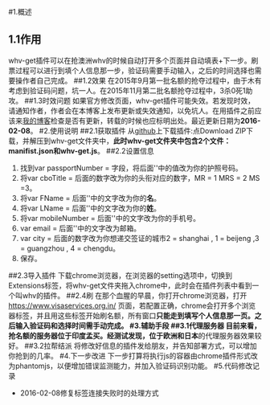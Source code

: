 #1.概述
##  1.1作用
   whv-get插件可以在抢澳洲whv的时候自动打开多个页面并自动填表+下一步。刷票过程可以进行到填个人信息那一步，验证码需要手动输入，之后的时间选择也需要操作者自己完成。
##1.2效果
   在2015年9月第一批名额的抢夺过程中，由于木有考虑到验证码问题，坑一人。在2015年11月第二批名额抢夺过程中，3杀0死1助攻。
##1.3时效问题
   如果官方修改页面，whv-get插件可能失效。若发现时效，请通知作者，作者会在本博客上发布更新或失效通知，以免坑人。在用插件之前应该来[我的博客][linkToBlog]检查是否有更新，转载的时候也应标明出处。最近更新日期为**2016-02-08**。
#2.使用说明
##2.1获取插件
从[github][linkToGithub]上下载插件:点Download ZIP下载，并解压到whv-get文件夹中，**此时whv-get文件夹中包含2个文件：manifist.json和whv-get.js**。
##2.2设置信息
1. 找到var passportNumber = 字段，将后面''中的值改为你的护照号码。
2. 将var cboTitle = 后面的数字改为你的头衔对应的数字，MR = 1 MRS = 2 MS =3。
3. 将var FName = 后面''中的文字改为你的**名**。
4. 将var LName = 后面''中的文字改为你的**姓**。
5. 将var mobileNumber = 后面''中的文字改为你的手机号。
6. var email = 后面''中的文字改为邮箱。
7. var city = 后面的数字改为你想递交签证的城市2 = shanghai , 1 = beijeng ,3 = guangzhou , 4 = chengdu。
8. 保存。

##2.3导入插件
下载chrome浏览器，在浏览器的setting选项中，切换到Extensions标签，将whv-get文件夹拖入chrome中，此时会在插件列表中看到一个叫whv的插件。
##2.4刷
在那个血腥的早晨，你打开chrome浏览器，打开 
    https://www.visaservices.org.in/
页面，若配置正确，chrome会打开多个浏览器标签，并且用这些标签开始刷名额，所有窗口**只能走到填写个人信息那一页。**之后输入验证码和选择时间需手动完成。
#3.辅助手段
##3.1代理服务器
目前来看，抢名额的服务器位于印度孟买。经测试发现，位于欧洲和**日本**的代理服务器效果较好。
##3.2拉帮结派
将修改好信息的插件发给朋友，并告知部署方式，可以增加你抢到的几率。
#4.下一步改进
下一步打算将执行js的容器由chrome插件形式改为phantomjs，以便增加错误监测能力，并加入验证码识别功能。
#5.代码修改记录
* 2016-02-08修复标签连接失败时的处理方式


[linkToGithub]:https://github.com/citymonkeymao/whv-get
[linkToBlog]:http://citymonkeymao.leanote.com

